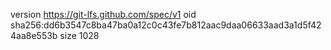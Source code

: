 version https://git-lfs.github.com/spec/v1
oid sha256:dd6b3547c8ba47ba0a12c0c43fe7b812aac9daa06633aad3a1d5f424aa8e553b
size 1028
